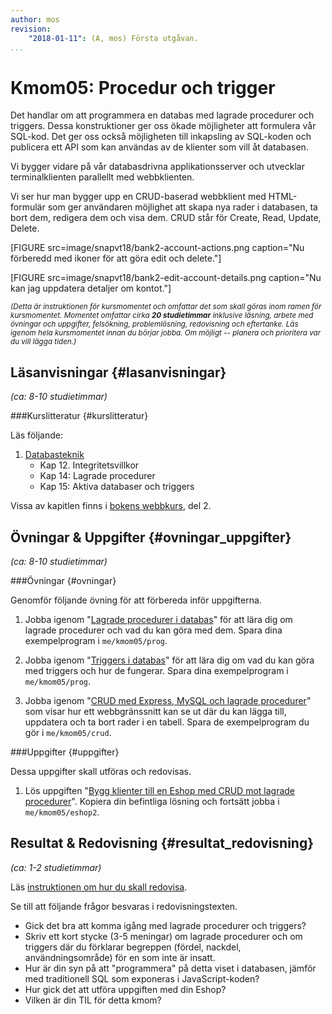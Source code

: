 ```yaml
---
author: mos
revision:
    "2018-01-11": (A, mos) Första utgåvan.
...
```

Kmom05: Procedur och trigger
====================================

Det handlar om att programmera en databas med <!--inbyggda integritetsregler, -->lagrade procedurer och triggers. Dessa konstruktioner ger oss ökade möjligheter att formulera vår SQL-kod. Det ger oss också möjligheten till inkapsling av SQL-koden och publicera ett API som kan användas av de klienter som vill åt databasen.

Vi bygger vidare på vår databasdrivna applikationsserver och utvecklar terminalklienten parallellt med webbklienten.

Vi ser hur man bygger upp en CRUD-baserad webbklient med HTML-formulär som ger användaren möjlighet att skapa nya rader i databasen, ta bort dem, redigera dem och visa dem. CRUD står för Create, Read, Update, Delete.

<!--more-->

[FIGURE src=image/snapvt18/bank2-account-actions.png caption="Nu förberedd med ikoner för att göra edit och delete."]

[FIGURE src=image/snapvt18/bank2-edit-account-details.png caption="Nu kan jag uppdatera detaljer om kontot."]


<small><i>(Detta är instruktionen för kursmomentet och omfattar det som skall göras inom ramen för kursmomentet. Momentet omfattar cirka **20 studietimmar** inklusive läsning, arbete med övningar och uppgifter, felsökning, problemlösning, redovisning och eftertanke. Läs igenom hela kursmomentet innan du börjar jobba. Om möjligt -- planera och prioritera var du vill lägga tiden.)</i></small>



Läsanvisningar  {#lasanvisningar}
---------------------------------

*(ca: 8-10 studietimmar)*


###Kurslitteratur  {#kurslitteratur}

Läs följande:

1. [Databasteknik](kunskap/boken-databasteknik)
    * Kap 12. Integritetsvillkor
    * Kap 14: Lagrade procedurer
    * Kap 15: Aktiva databaser och triggers

Vissa av kapitlen finns i [bokens webbkurs](http://www.databasteknik.se/webbkursen/), del 2.



Övningar & Uppgifter  {#ovningar_uppgifter}
-------------------------------------------

*(ca: 8-10 studietimmar)*



###Övningar {#ovningar}

Genomför följande övning för att förbereda inför uppgifterna.

1. Jobba igenom "[Lagrade procedurer i databas](kunskap/lagrade-procedurer-i-databas)" för att lära dig om lagrade procedurer och vad du kan göra med dem. Spara dina exempelprogram i `me/kmom05/prog`.

1. Jobba igenom "[Triggers i databas](kunskap/triggers-i-databas)" för att lära dig om vad du kan göra med triggers och hur de fungerar. Spara dina exempelprogram i `me/kmom05/prog`.

1. Jobba igenom "[CRUD med Express, MySQL och lagrade procedurer](kunskap/crud-med-express-mysql-och-lagrade-procedurer)" som visar hur ett webbgränssnitt kan se ut där du kan lägga till, uppdatera och ta bort rader i en tabell. Spara de exempelprogram du gör i `me/kmom05/crud`.



###Uppgifter {#uppgifter}

Dessa uppgifter skall utföras och redovisas.

1. Lös uppgiften "[Bygg klienter till en Eshop med CRUD mot lagrade procedurer](uppgift/bygg-klienter-till-en-eshop-med-crud-mot-lagrade-procedurer)". Kopiera din befintliga lösning och fortsätt jobba i `me/kmom05/eshop2`.



Resultat & Redovisning  {#resultat_redovisning}
-----------------------------------------------

*(ca: 1-2 studietimmar)*

Läs [instruktionen om hur du skall redovisa](./../redovisa).

Se till att följande frågor besvaras i redovisningstexten.

* Gick det bra att komma igång med lagrade procedurer och triggers?
* Skriv ett kort stycke (3-5 meningar) om lagrade procedurer och om triggers där du förklarar begreppen (fördel, nackdel, användningsområde) för en som inte är insatt.
* Hur är din syn på att "programmera" på detta viset i databasen, jämför med traditionell SQL som exponeras i JavaScript-koden?
* Hur gick det att utföra uppgiften med din Eshop? 
* Vilken är din TIL för detta kmom?

<!--
* Ser du fördelar med inbyggda integritetsregler, ser du även nackdelar?
-->
